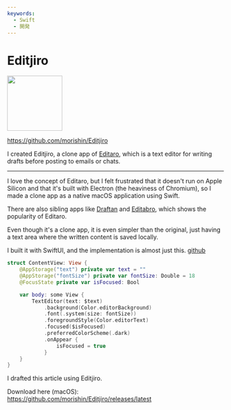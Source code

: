```yaml
---
keywords:
  - Swift
  - 開発
---
```


# Editjiro


<img src="https://cdn-ak.f.st-hatena.com/images/fotolife/m/morishin127/20240814/20240814173050.png" width="128" height="128" loading="lazy" />

https://github.com/morishin/Editjiro


I created Editjiro, a clone app of [Editaro](https://editaro.com/), which is a text editor for writing drafts before posting to emails or chats.


---



I love the concept of Editaro, but I felt frustrated that it doesn't run on Apple Silicon and that it's built with Electron (the heaviness of Chromium), so I made a clone app as a native macOS application using Swift.

There are also sibling apps like [Draftan](https://github.com/hokaccha/draftan) and [Editabro](https://r7kamura.com/articles/2022-07-17-editabro), which shows the popularity of Editaro.

Even though it's a clone app, it is even simpler than the original, just having a text area where the written content is saved locally.

I built it with SwiftUI, and the implementation is almost just this. [github](https://github.com/morishin/Editjiro/blob/b283ffcd907db1facb8c1c7dc05abb40e9ed7162/Editjiro/ContentView.swift#L13-L29)

```swift
struct ContentView: View {
    @AppStorage("text") private var text = ""
    @AppStorage("fontSize") private var fontSize: Double = 18
    @FocusState private var isFocused: Bool

    var body: some View {
        TextEditor(text: $text)
            .background(Color.editorBackground)
            .font(.system(size: fontSize))
            .foregroundStyle(Color.editorText)
            .focused($isFocused)
            .preferredColorScheme(.dark)
            .onAppear {
                isFocused = true
            }
    }
}
```


I drafted this article using Editjiro.

Download here (macOS): https://github.com/morishin/Editjiro/releases/latest